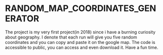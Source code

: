 # RANDOM_MAP_COORDINATES_GENERATOR

The project is my very first project(in 2018) since i have a burning curiosity about geography.
I denote that each run will give you five random coordinates and you can copy and paste it on the google map.
The code is accessible to public, you can access and even download it.
Have a fun time.
